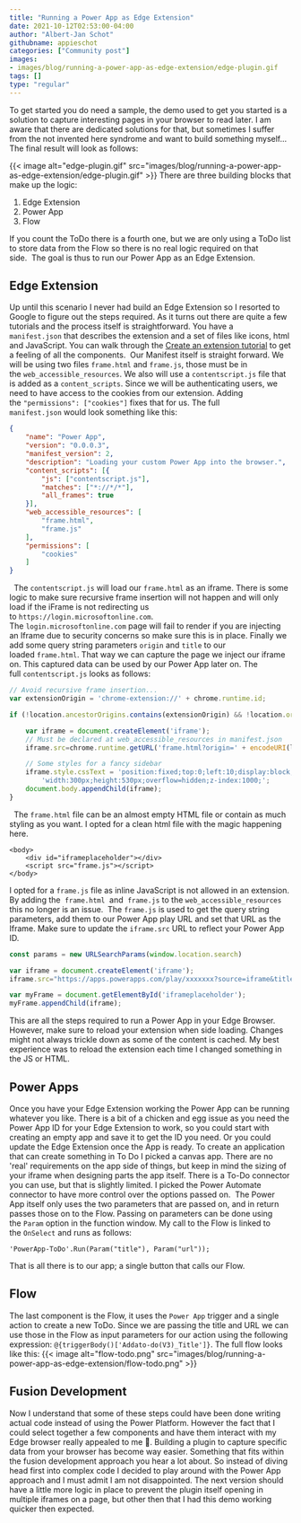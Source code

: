 ```yaml
---
title: "Running a Power App as Edge Extension"
date: 2021-10-12T02:53:00-04:00
author: "Albert-Jan Schot"
githubname: appieschot
categories: ["Community post"]
images:
- images/blog/running-a-power-app-as-edge-extension/edge-plugin.gif
tags: []
type: "regular"
---
```


To get started you do need a sample, the demo used to get you started is
a solution to capture interesting pages in your browser to read later. I
am aware that there are dedicated solutions for that, but sometimes I
suffer from the not invented here syndrome and want to build something
myself...
The final result will look as follows: 

{{< image alt="edge-plugin.gif" src="images/blog/running-a-power-app-as-edge-extension/edge-plugin.gif" >}}
There are three building blocks that make up the logic: 

1.  Edge Extension
2.  Power App 
3.  Flow 

If you count the ToDo there is a fourth one, but we are only using a
ToDo list to store data from the Flow so there is no real logic required
on that side.  The goal is thus to run our Power App as an Edge
Extension.

## Edge Extension 

Up until this scenario I never had build an Edge Extension so I resorted
to Google to figure out the steps required. As it turns out there are
quite a few tutorials and the process itself is straightforward. You
have a `manifest.json` that describes the extension and a set of files
like icons, html and JavaScript. You can walk through the [Create an
extension
tutorial](https://docs.microsoft.com/microsoft-edge/extensions-chromium/getting-started/part1-simple-extension)
to get a feeling of all the components. 
Our Manifest itself is straight forward. We will be using two
files `frame.html` and `frame.js`, those must be in
the `web_accessible_resources`. We also will use
a `contentscript.js` file that is added as a `content_scripts`. Since we
will be authenticating users, we need to have access to the cookies from
our extension. Adding the `"permissions": ["cookies"]` fixes that for
us. The full `manifest.json` would look something like this:
 

```json
{
    "name": "Power App",
    "version": "0.0.0.3",
    "manifest_version": 2,
    "description": "Loading your custom Power App into the browser.",
    "content_scripts": [{
        "js": ["contentscript.js"],
        "matches": ["*://*/*"],
        "all_frames": true
    }],
    "web_accessible_resources": [
        "frame.html",
        "frame.js"
    ],
    "permissions": [
        "cookies"
    ]
}
```
 
The `contentscript.js` will load our `frame.html` as an iframe. There is
some logic to make sure recursive frame insertion will not happen and
will only load if the iFrame is not redirecting us
to `https://login.microsoftonline.com`.
The `login.microsoftonline.com` page will fail to render if you are
injecting an Iframe due to security concerns so make sure this is in
place. Finally we add some query
string parameters `origin` and `title` to our loaded `frame.html`. That
way we can capture the page we inject our iframe on. This captured data
can be used by our Power App later on. The full `contentscript.js` looks
as follows:
 
```javascript
// Avoid recursive frame insertion...
var extensionOrigin = 'chrome-extension://' + chrome.runtime.id;

if (!location.ancestorOrigins.contains(extensionOrigin) && !location.origin.startsWith("https://login.microsoftonline.com")) {

    var iframe = document.createElement('iframe');
    // Must be declared at web_accessible_resources in manifest.json
    iframe.src=chrome.runtime.getURL('frame.html?origin=' + encodeURI(location.href) + "&title=" + encodeURI(document.title));

    // Some styles for a fancy sidebar
    iframe.style.cssText = 'position:fixed;top:0;left:10;display:block;' +
        'width:300px;height:530px;overflow=hidden;z-index:1000;';
    document.body.appendChild(iframe);
}
```
 
The `frame.html` file can be an almost empty HTML file or contain as
much styling as you want. I opted for a clean html file with the magic
happening here. 


``` {.lia-code-sample .language-markup}
<body>
    <div id="iframeplaceholder"></div>
    <script src="frame.js"></script>
</body>
```

I opted for a `frame.js` file as inline JavaScript is not allowed in an
extension. By adding the  `frame.html`  and  `frame.js` to the
`web_accessible_resources` this no longer is an
issue.  The `frame.js` is used to get the query string parameters, add
them to our Power App play URL and set that URL as the Iframe. Make sure
to update the `iframe.src` URL to reflect your Power App ID.



```javascript
const params = new URLSearchParams(window.location.search)

var iframe = document.createElement('iframe');
iframe.src="https://apps.powerapps.com/play/xxxxxxx?source=iframe&title=" + encodeURI(params.get('title')) + "&url=" + encodeURI(params.get('origin'))

var myFrame = document.getElementById('iframeplaceholder');
myFrame.appendChild(iframe);
```

This are all the steps required to run a Power App in your Edge Browser.
However, make sure to reload your extension when side loading. Changes
might not always trickle down as some of the content is cached. My best
experience was to reload the extension each time I changed something in
the JS or HTML.

## Power Apps 

Once you have your Edge Extension working the Power App can be running
whatever you like. There is a bit of a chicken and egg issue as you need
the Power App ID for your Edge Extension to work, so you could start
with creating an empty app and save it to get the ID you need. Or you
could update the Edge Extension once the App is ready. To create an
application that can create something in To Do I picked a canvas app.
There are no 'real' requirements on the app side of things, but keep in
mind the sizing of your iframe when designing parts the app itself.
There is a To-Do connector you can use, but that is slightly limited. I
picked the Power Automate connector to have more control over the
options passed on. 
The Power App itself only uses the two parameters that are passed on,
and in return passes those on to the Flow. Passing on parameters can be
done using the `Param` option in the function window. My call to the
Flow is linked to the `OnSelect` and runs as follows:

``` {.lia-code-sample .language-applescript}
'PowerApp-ToDo'.Run(Param("title"), Param("url"));
```

That is all there is to our app; a single button that calls our Flow. 

## Flow 

The last component is the Flow, it uses the `Power App` trigger and a
single action to create a new ToDo. Since we are passing the title and
URL we can use those in the Flow as input parameters for our action
using the following
expression: `@{triggerBody()['Addato-do(V3)_Title']}`. The full flow
looks like this:
{{< image alt="flow-todo.png" src="images/blog/running-a-power-app-as-edge-extension/flow-todo.png" >}}

## Fusion Development 

Now I understand that some of these steps could have been done writing
actual code instead of using the Power Platform. However the fact that I
could select together a few components and have them interact with my
Edge browser really appealed to me :rocket:. Building a plugin to
capture specific data from your browser has become way easier. Something
that fits within the fusion development approach you hear a lot about.
So instead of diving head first into complex code I decided to play
around with the Power App approach and I must admit I am not
disappointed. The next version should have a little more logic in place
to prevent the plugin itself opening in multiple iframes on a page, but
other then that I had this demo working quicker then expected. 
